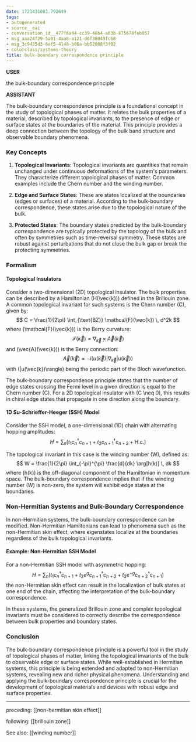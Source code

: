 ```yaml
---
date: 1721431081.792649
tags:
- autogenerated
- source__oai
- conversation_id__477f6a44-cc39-46b4-a63b-875670feb057
- msg_aaa24f29-5a91-4aa8-a121-d6f38049fc68
- msg_3c9435d3-6af5-4148-b86a-bb52088f3f02
- colorclass/systems-theory
title: bulk-boundary correspondence principle
---
```


**USER**

the bulk-boundary correspondence principle


**ASSISTANT**

The bulk-boundary correspondence principle is a foundational concept in the study of topological phases of matter. It relates the bulk properties of a material, described by topological invariants, to the presence of edge or surface states at the boundaries of the material. This principle provides a deep connection between the topology of the bulk band structure and observable boundary phenomena.

### Key Concepts

1. **Topological Invariants**:
   Topological invariants are quantities that remain unchanged under continuous deformations of the system's parameters. They characterize different topological phases of matter. Common examples include the Chern number and the winding number.

2. **Edge and Surface States**:
   These are states localized at the boundaries (edges or surfaces) of a material. According to the bulk-boundary correspondence, these states arise due to the topological nature of the bulk.

3. **Protected States**:
   The boundary states predicted by the bulk-boundary correspondence are typically protected by the topology of the bulk and often by symmetries such as time-reversal symmetry. These states are robust against perturbations that do not close the bulk gap or break the protecting symmetries.

### Formalism

#### Topological Insulators

Consider a two-dimensional (2D) topological insulator. The bulk properties can be described by a Hamiltonian \(H(\vec{k})\) defined in the Brillouin zone. A common topological invariant for such systems is the Chern number \(C\), given by:
$$
C = \frac{1}{2\pi} \int_{\text{BZ}} \mathcal{F}(\vec{k}) \, d^2k
$$
where \(\mathcal{F}(\vec{k})\) is the Berry curvature:
$$
\mathcal{F}(\vec{k}) = \nabla_{\vec{k}} \times \vec{A}(\vec{k})
$$
and \(\vec{A}(\vec{k})\) is the Berry connection:
$$
\vec{A}(\vec{k}) = -i \langle u(\vec{k}) | \nabla_{\vec{k}} | u(\vec{k}) \rangle
$$
with \(|u(\vec{k})\rangle\) being the periodic part of the Bloch wavefunction.

The bulk-boundary correspondence principle states that the number of edge states crossing the Fermi level in a given direction is equal to the Chern number \(C\). For a 2D topological insulator with \(C \neq 0\), this results in chiral edge states that propagate in one direction along the boundary.

#### 1D Su-Schrieffer-Heeger (SSH) Model

Consider the SSH model, a one-dimensional (1D) chain with alternating hopping amplitudes:
$$
H = \sum_n (t_1 c_n^\dagger c_{n+1} + t_2 c_{n+1}^\dagger c_{n+2} + \text{H.c.})
$$

The topological invariant in this case is the winding number \(W\), defined as:
$$
W = \frac{1}{2\pi} \int_{-\pi}^{\pi} \frac{d}{dk} \arg[h(k)] \, dk
$$
where \(h(k)\) is the off-diagonal component of the Hamiltonian in momentum space. The bulk-boundary correspondence implies that if the winding number \(W\) is non-zero, the system will exhibit edge states at the boundaries.

### Non-Hermitian Systems and Bulk-Boundary Correspondence

In non-Hermitian systems, the bulk-boundary correspondence can be modified. Non-Hermitian Hamiltonians can lead to phenomena such as the non-Hermitian skin effect, where eigenstates localize at the boundaries regardless of the bulk topological invariants. 

#### Example: Non-Hermitian SSH Model

For a non-Hermitian SSH model with asymmetric hopping:
$$
H = \sum_n (t_1 c_n^\dagger c_{n+1} + t_2 e^{g} c_{n+1}^\dagger c_{n+2} + t_2 e^{-g} c_{n+2}^\dagger c_{n+1})
$$
the non-Hermitian skin effect can result in the localization of bulk states at one end of the chain, affecting the interpretation of the bulk-boundary correspondence.

In these systems, the generalized Brillouin zone and complex topological invariants must be considered to correctly describe the correspondence between bulk properties and boundary states.

### Conclusion

The bulk-boundary correspondence principle is a powerful tool in the study of topological phases of matter, linking the topological invariants of the bulk to observable edge or surface states. While well-established in Hermitian systems, this principle is being extended and adapted to non-Hermitian systems, revealing new and richer physical phenomena. Understanding and applying the bulk-boundary correspondence principle is crucial for the development of topological materials and devices with robust edge and surface properties.


---

preceding: [[non-hermitian skin effect]]  


following: [[brillouin zone]]

See also: [[winding number]]